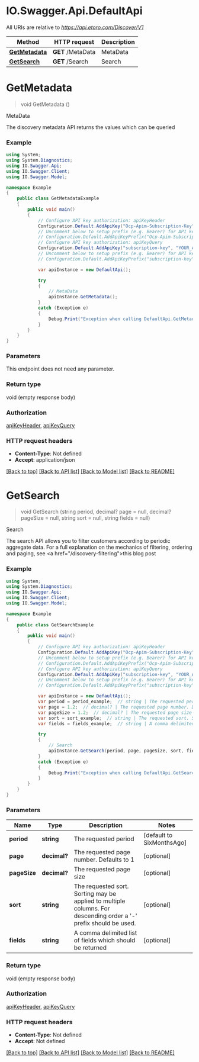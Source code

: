 # IO.Swagger.Api.DefaultApi

All URIs are relative to *https://api.etoro.com/Discover/V1*

Method | HTTP request | Description
------------- | ------------- | -------------
[**GetMetadata**](DefaultApi.md#getmetadata) | **GET** /MetaData | MetaData
[**GetSearch**](DefaultApi.md#getsearch) | **GET** /Search | Search

<a name="getmetadata"></a>
# **GetMetadata**
> void GetMetadata ()

MetaData

The discovery metadata API returns the values which can be queried

### Example
```csharp
using System;
using System.Diagnostics;
using IO.Swagger.Api;
using IO.Swagger.Client;
using IO.Swagger.Model;

namespace Example
{
    public class GetMetadataExample
    {
        public void main()
        {
            // Configure API key authorization: apiKeyHeader
            Configuration.Default.AddApiKey("Ocp-Apim-Subscription-Key", "YOUR_API_KEY");
            // Uncomment below to setup prefix (e.g. Bearer) for API key, if needed
            // Configuration.Default.AddApiKeyPrefix("Ocp-Apim-Subscription-Key", "Bearer");
            // Configure API key authorization: apiKeyQuery
            Configuration.Default.AddApiKey("subscription-key", "YOUR_API_KEY");
            // Uncomment below to setup prefix (e.g. Bearer) for API key, if needed
            // Configuration.Default.AddApiKeyPrefix("subscription-key", "Bearer");

            var apiInstance = new DefaultApi();

            try
            {
                // MetaData
                apiInstance.GetMetadata();
            }
            catch (Exception e)
            {
                Debug.Print("Exception when calling DefaultApi.GetMetadata: " + e.Message );
            }
        }
    }
}
```

### Parameters
This endpoint does not need any parameter.

### Return type

void (empty response body)

### Authorization

[apiKeyHeader](../README.md#apiKeyHeader), [apiKeyQuery](../README.md#apiKeyQuery)

### HTTP request headers

 - **Content-Type**: Not defined
 - **Accept**: application/json

[[Back to top]](#) [[Back to API list]](../README.md#documentation-for-api-endpoints) [[Back to Model list]](../README.md#documentation-for-models) [[Back to README]](../README.md)
<a name="getsearch"></a>
# **GetSearch**
> void GetSearch (string period, decimal? page = null, decimal? pageSize = null, string sort = null, string fields = null)

Search

The search API allows you to filter customers according to periodic aggregate data. For a full explanation on the mechanics of filtering, ordering and paging, see <a href=\"/discovery-filtering\">this blog post</a>

### Example
```csharp
using System;
using System.Diagnostics;
using IO.Swagger.Api;
using IO.Swagger.Client;
using IO.Swagger.Model;

namespace Example
{
    public class GetSearchExample
    {
        public void main()
        {
            // Configure API key authorization: apiKeyHeader
            Configuration.Default.AddApiKey("Ocp-Apim-Subscription-Key", "YOUR_API_KEY");
            // Uncomment below to setup prefix (e.g. Bearer) for API key, if needed
            // Configuration.Default.AddApiKeyPrefix("Ocp-Apim-Subscription-Key", "Bearer");
            // Configure API key authorization: apiKeyQuery
            Configuration.Default.AddApiKey("subscription-key", "YOUR_API_KEY");
            // Uncomment below to setup prefix (e.g. Bearer) for API key, if needed
            // Configuration.Default.AddApiKeyPrefix("subscription-key", "Bearer");

            var apiInstance = new DefaultApi();
            var period = period_example;  // string | The requested period (default to SixMonthsAgo)
            var page = 1.2;  // decimal? | The requested page number. Defaults to 1 (optional) 
            var pageSize = 1.2;  // decimal? | The requested page size (optional) 
            var sort = sort_example;  // string | The requested sort. Sorting may be applied to multiple columns. For descending order a '-' prefix should be used. (optional) 
            var fields = fields_example;  // string | A comma delimited list of fields which should be returned (optional) 

            try
            {
                // Search
                apiInstance.GetSearch(period, page, pageSize, sort, fields);
            }
            catch (Exception e)
            {
                Debug.Print("Exception when calling DefaultApi.GetSearch: " + e.Message );
            }
        }
    }
}
```

### Parameters

Name | Type | Description  | Notes
------------- | ------------- | ------------- | -------------
 **period** | **string**| The requested period | [default to SixMonthsAgo]
 **page** | **decimal?**| The requested page number. Defaults to 1 | [optional] 
 **pageSize** | **decimal?**| The requested page size | [optional] 
 **sort** | **string**| The requested sort. Sorting may be applied to multiple columns. For descending order a &#x27;-&#x27; prefix should be used. | [optional] 
 **fields** | **string**| A comma delimited list of fields which should be returned | [optional] 

### Return type

void (empty response body)

### Authorization

[apiKeyHeader](../README.md#apiKeyHeader), [apiKeyQuery](../README.md#apiKeyQuery)

### HTTP request headers

 - **Content-Type**: Not defined
 - **Accept**: Not defined

[[Back to top]](#) [[Back to API list]](../README.md#documentation-for-api-endpoints) [[Back to Model list]](../README.md#documentation-for-models) [[Back to README]](../README.md)
